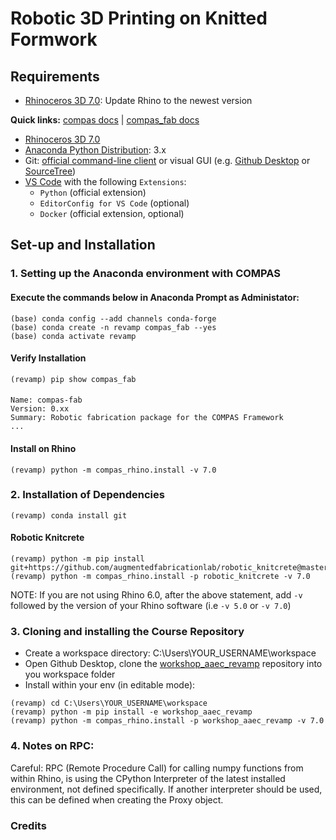 # Robotic 3D Printing on Knitted Formwork

## Requirements 
* [Rhinoceros 3D 7.0](https://www.rhino3d.com/): Update Rhino to the newest version

**Quick links:** [compas docs](https://compas-dev.github.io/main/) | [compas_fab docs](https://gramaziokohler.github.io/compas_fab/latest/)

* [Rhinoceros 3D 7.0](https://www.rhino3d.com/)
* [Anaconda Python Distribution](https://www.anaconda.com/download/): 3.x
* Git: [official command-line client](https://git-scm.com/) or visual GUI (e.g. [Github Desktop](https://desktop.github.com/) or [SourceTree](https://www.sourcetreeapp.com/))
* [VS Code](https://code.visualstudio.com/) with the following `Extensions`:
  * `Python` (official extension)
  * `EditorConfig for VS Code` (optional)
  * `Docker` (official extension, optional)

## Set-up and Installation

### 1. Setting up the Anaconda environment with COMPAS

#### Execute the commands below in Anaconda Prompt as Administator:
	
    (base) conda config --add channels conda-forge
    (base) conda create -n revamp compas_fab --yes
    (base) conda activate revamp
    
#### Verify Installation
    (revamp) pip show compas_fab

####
    Name: compas-fab
    Version: 0.xx
    Summary: Robotic fabrication package for the COMPAS Framework
    ...

#### Install on Rhino

    (revamp) python -m compas_rhino.install -v 7.0


### 2. Installation of Dependencies

    (revamp) conda install git

#### Robotic Knitcrete
    
    (revamp) python -m pip install git+https://github.com/augmentedfabricationlab/robotic_knitcrete@master#egg=robotic_knitcrete
    (revamp) python -m compas_rhino.install -p robotic_knitcrete -v 7.0
    
NOTE: If you are not using Rhino 6.0, after the above statement, add `-v` followed by the version of your Rhino software (i.e `-v 5.0` or `-v 7.0`)

### 3. Cloning and installing the Course Repository

* Create a workspace directory: C:\Users\YOUR_USERNAME\workspace
* Open Github Desktop, clone the [workshop_aaec_revamp](https://github.com/augmentedfabricationlab/workshop_aaec_revamp) repository into you workspace folder 
* Install within your env (in editable mode):

```
(revamp) cd C:\Users\YOUR_USERNAME\workspace
(revamp) python -m pip install -e workshop_aaec_revamp
(revamp) python -m compas_rhino.install -p workshop_aaec_revamp -v 7.0
```

### 4. Notes on RPC:

Careful: RPC (Remote Procedure Call) for calling numpy functions from within Rhino, is using the CPython Interpreter of the latest installed environment, not defined specifically. If another interpreter should be used, this can be defined when creating the Proxy object.

### Credits


